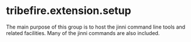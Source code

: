 # tribefire.extension.setup

The main purpose of this group is to host the jinni command line tools and related facilities. Many of the jinni commands are also included. 